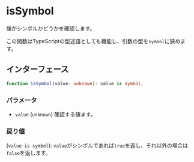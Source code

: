 # isSymbol

値がシンボルかどうかを確認します。

この関数はTypeScriptの型述語としても機能し、引数の型を`symbol`に狭めます。


## インターフェース

```typescript
function isSymbol(value: unknown): value is symbol;
```

### パラメータ

- `value` (`unknown`) 確認する値ます。

### 戻り値

(`value is symbol`): `value`がシンボルであれば`true`を返し、それ以外の場合は`false`を返します。